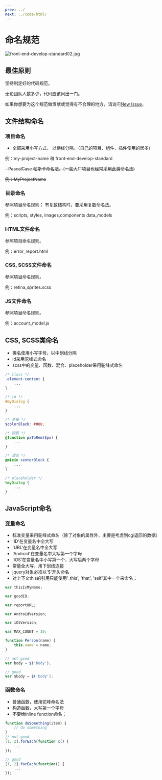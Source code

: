 ```yaml
---
prev: ../
next: ../code/html/
---
```


# 命名规范

![front-end-develop-standard02.jpg](../images/front-end-develop-standard02.jpg)

## 最佳原则

坚持制定好的代码规范。

无论团队人数多少，代码应该同出一门。

如果你想要为这个规范做贡献或觉得有不合理的地方，请访问[New Issue](https://github.com/niceboybao/front-end-develop-standard/issues)。

## 文件结构命名

### 项目命名

- 全部采用小写方式， 以横线分隔。（自己的项目、组件、插件使用的居多）

例：my-project-name 和 front-end-develop-standard

~~- PascalCase 帕斯卡命名法。(一些大厂项目也经常采用此类命名法)~~

~~例：MyProjectName~~

### 目录命名

参照项目命名规则； 有复数结构时，要采用复数命名法。

例：scripts, styles, images,components data_models

### HTML文件命名

参照项目命名规则。

例：error_report.html

### CSS, SCSS文件命名

参照项目命名规则。

例：retina_sprites.scss

### JS文件命名

参照项目命名规则。

例：account_model.js

## CSS, SCSS类命名

- 类名使用小写字母，以中划线分隔
- id采用驼峰式命名
- scss中的变量、函数、混合、placeholder采用驼峰式命名

```scss
/* class */
.element-content {
    ...
}

/* id */
#myDialog {
    ...
}

/* 变量 */
$colorBlack: #000;

/* 函数 */
@function pxToRem($px) {
    ...
}

/* 混合 */
@mixin centerBlock {
    ...
}

/* placeholder */
%myDialog {
    ...
}
```

## JavaScript命名

### 变量命名

- 标准变量采用驼峰式命名（除了对象的属性外，主要是考虑到cgi返回的数据）
- 'ID'在变量名中全大写
- 'URL'在变量名中全大写
- 'Android'在变量名中大写第一个字母
- 'iOS'在变量名中小写第一个，大写后两个字母
- 常量全大写，用下划线连接
- jquery对象必须以'$'开头命名
- 对上下文this的引用只能使用'_this', 'that', 'self'其中一个来命名；

```javascript
var thisIsMyName;

var goodID;

var reportURL;

var AndroidVersion;

var iOSVersion;

var MAX_COUNT = 10;

function Person(name) {
    this.name = name;
}

// not good
var body = $('body');

// good
var $body = $('body');
```

### 函数命名

- 普通函数，使用驼峰命名法
- 构造函数，大写第一个字母
- 不要给inline function命名；

```javascript
function doSomething(item) {
    // do something
}
// not good
[1, 2].forEach(function x() {
    ...
});

// good
[1, 2].forEach(function() {
    ...
});
```
